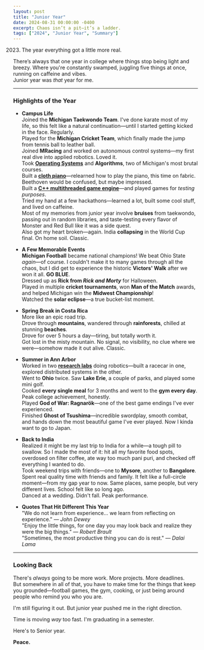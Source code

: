 ```yaml
---
layout: post
title: "Junior Year"
date: 2024-08-31 00:00:00 -0400
excerpt: Chaos isn’t a pit—it’s a ladder.
tags: ["2024", "Junior Year", "Summary"]
---
```


2023. The year everything got a little more real.

There’s always that one year in college where things stop being light and breezy. Where you're constantly swamped, juggling five things at once, running on caffeine and vibes.  
Junior year was *that* year for me.

---

### Highlights of the Year

- **Campus Life**  
	Joined the **Michigan Taekwondo Team**. I've done karate most of my life, so this felt like a natural continuation—until I started getting kicked in the face. Regularly.  
	Played for the **Michigan Cricket Team**, which finally made the jump from tennis ball to leather ball.  
	Joined **MRacing** and worked on autonomous control systems—my first real dive into applied robotics. Loved it.  
	Took [**Operating Systems**](https://porvesh.github.io/projects/2023-12-12-operating-systems/) and **Algorithms**, two of Michigan's most brutal courses.  
	Built a [**cloth piano**](https://porvesh.github.io/projects/2024-04-05-roll-roll-over-beethoven/)—relearned how to play the piano, this time on fabric. Beethoven would be confused, but maybe impressed.  
	Built a [**C++ multithreaded game engine**](https://porvesh.github.io/projects/2024-05-05-enfield-engine/)—and played games for *testing purposes*.  
	Tried my hand at a few hackathons—learned a lot, built some cool stuff, and lived on caffeine.  
	Most of my memories from junior year involve **bruises** from taekwondo, passing out in random libraries, and taste-testing every flavor of Monster and Red Bull like it was a side quest.  
	Also got my heart broken—again. India **collapsing** in the World Cup final. On home soil. Classic.

- **A Few Memorable Events**  
	**Michigan Football** became national champions! We beat Ohio State *again*—of course. I couldn't make it to many games through all the chaos, but I did get to experience the historic **Victors' Walk** after we won it all. **GO BLUE**.  
	Dressed up as **Rick from *Rick and Morty*** for Halloween.  
	Played in multiple **cricket tournaments**, won **Man of the Match** awards, and helped Michigan win the **Midwest Championship**!  
	Watched the **solar eclipse**—a true bucket-list moment.

- **Spring Break in Costa Rica**  
	More like an epic road trip.  
	Drove through **mountains**, wandered through **rainforests**, chilled at stunning **beaches**.  
	Drove for over 5 hours a day—tiring, but totally worth it.  
	Got lost in the misty mountain. No signal, no visibility, no clue where we were—somehow made it out alive. Classic.

- **Summer in Ann Arbor**  
	Worked in two [**research labs**](https://porvesh.github.io/experience/) doing robotics—built a racecar in one, explored distributed systems in the other.  
	Went to **Ohio** twice. Saw **Lake Erie**, a couple of parks, and played some mini golf.  
	Cooked **every single meal** for 3 months and went to the **gym every day**. Peak college achievement, honestly.  
	Played **God of War: Ragnarök**—one of the best game endings I've ever experienced.  
	Finished **Ghost of Tsushima**—incredible swordplay, smooth combat, and hands down the most beautiful game I've ever played. Now I kinda want to go to Japan.

- **Back to India**  
	Realized it might be my last trip to India for a while—a tough pill to swallow. So I made the most of it: hit all my favorite food spots, overdosed on filter coffee, ate way too much pani puri, and checked off everything I wanted to do.  
	Took weekend trips with friends—one to **Mysore**, another to **Bangalore**.  
	Spent real quality time with friends and family. It felt like a full-circle moment—from my gap year to now. Same places, same people, but very different lives. School felt like so long ago.  
	Danced at a wedding. Didn't fall. Peak performance.

- **Quotes That Hit Different This Year**  
	"We do not learn from experience… we learn from reflecting on experience." — *John Dewey*  
	"Enjoy the little things, for one day you may look back and realize they were the big things." — *Robert Brault*  
	"Sometimes, the most productive thing you can do is rest." — *Dalai Lama*

---

### Looking Back

There's *always* going to be more work. More projects. More deadlines.  
But somewhere in all of that, you have to make time for the things that keep you grounded—football games, the gym, cooking, or just being around people who remind you who you are.

I'm still figuring it out. But junior year pushed me in the right direction.

Time is moving *way* too fast. I'm graduating in a semester.

Here's to Senior year. 

**Peace.**
